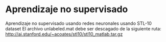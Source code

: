 # Aprendizaje no supervisado
Aprendizaje no supervisado usando redes neuronales usando STL-10 dataset
El archivo unlabeled.mat debe ser descagado de la siguiente ruta: http://ai.stanford.edu/~acoates/stl10/stl10_matlab.tar.gz
